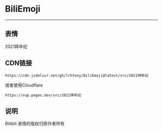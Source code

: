 # BiliEmoji
---
## 表情
2021拜年纪
## CDN链接
```
https://cdn.jsdelivr.net/gh/lrhtony/BiliEmoji@latest/src/2021拜年纪
```
或者使用Cloudflare
```
https://vup.pages.dev/src/2021拜年纪
```
## 说明
Bilibili 表情的版权归原作者所有
